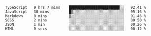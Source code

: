 <!--START_SECTION:waka-->

```text
TypeScript   9 hrs 7 mins    ███████████████████████░░   92.41 %
JavaScript   30 mins         █▒░░░░░░░░░░░░░░░░░░░░░░░   05.16 %
Markdown     8 mins          ▒░░░░░░░░░░░░░░░░░░░░░░░░   01.46 %
SCSS         2 mins          ░░░░░░░░░░░░░░░░░░░░░░░░░   00.50 %
JSON         1 min           ░░░░░░░░░░░░░░░░░░░░░░░░░   00.26 %
HTML         0 secs          ░░░░░░░░░░░░░░░░░░░░░░░░░   00.12 %
```

<!--END_SECTION:waka-->


<!--
**Leorio21/Leorio21** is a ✨ _special_ ✨ repository because its `README.md` (this file) appears on your GitHub profile.

Here are some ideas to get you started:

- 🔭 I’m currently working on ...
- 🌱 I’m currently learning ...
- 👯 I’m looking to collaborate on ...
- 🤔 I’m looking for help with ...
- 💬 Ask me about ...
- 📫 How to reach me: ...
- 😄 Pronouns: ...
- ⚡ Fun fact: ...
-->
